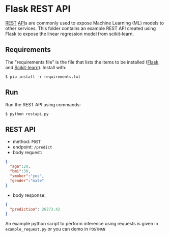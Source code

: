 # Flask REST API
[REST](https://en.wikipedia.org/wiki/Representational_state_transfer) [API](https://en.wikipedia.org/wiki/API)s are commonly used to expose Machine Learning (ML)  models to other services.
This folder contains an example REST API created using Flask to expose the linear regression model from scikit-learn.

## Requirements

The "requirements file" is the file that lists the items to be installed ([Flask](https://palletsprojects.com/p/flask/) and [Scikit-learn](https://scikit-learn.org/stable/install.html)). Install with:

```shell
$ pip install -r requirements.txt
```

## Run
Run the REST API using commands:

```shell
$ python restapi.py
```

## REST API
- method: `POST`
- endpoint: `/predict`
- body request:
```JSON
{
  "age":20,
  "bmi":30,
  "smoker":"yes",
  "gender":"male"
}
```
- body response:
```JSON
{
  "prediction": 26273.42
}
```

An example python script to perform inference using requests is given in `example_request.py` or you can demo in `POSTMAN`
